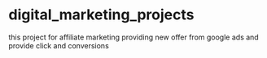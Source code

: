 # digital_marketing_projects
this project for affiliate marketing  providing new offer from google ads and provide click and conversions 
